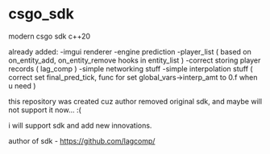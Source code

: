 # csgo_sdk
modern csgo sdk c++20

already added:
-imgui renderer
-engine prediction
-player_list ( based on on_entity_add, on_entity_remove hooks in entity_list )
-correct storing player records ( lag_comp )
-simple networking stuff
-simple interpolation stuff ( correct set final_pred_tick, func for set global_vars->interp_amt to 0.f when u need )

this repository was created cuz author removed original sdk, and maybe will not support it now... :(

i will support sdk and add new innovations.

author of sdk - https://github.com/lagcomp/
